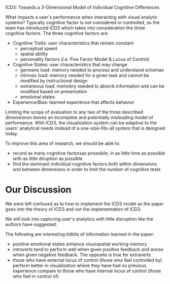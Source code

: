ICD3: Towards a 3-Dimensional Model of Individual Cognitive Differences

What impacts a user's performance when interacting with visual analytic 
systems? Typically cognitive factor is not considered or controlled, so 
the team has introduced ICD3 which takes into consideration the three 
cognitive factors. The three cognitive factors are: 

* Cognitive Traits: user characteristics that remain constant
  * perceptual speed
  * spatial ability
  * personality factors (i.e. Five Factor Model & Locus of Control)
* Cognitive States: user characteristics that may change
  * germane load: memory needed to process and understand schemas
  * intrinsic load: memory needed for a given task and 
    cannot be modified by instructional design
  * extraneous load: memokry needed to absorb information and 
    can be modified based on presentation
  * emotional states
* Experience/Bias: learned experience that affects behavior

Limiting the scope of evaluation to any two of the three described
dimensionsn leaves an incomplete and potentially misleading model of 
performance. With ICD3, the visualization system can be adaptive to
the users' analytical needs instead of a one-size-fits-all system 
that is designed today. 

To improve this area of research, we should be able to:

* record as many cognitive factorsas posssible, in as little time as 
  possible with as little diruption as possible
* find the dominant individual cognitive factors both within dimensions
  and between dimensions in order to limit the number of cognitive tests

# Our Discussion

We were left confused as to how to implement the ICD3 model as the paper
goes into the theory of ICD3 and not the implementation of ICD3. 

We will look into capturing user's analytics with little disruption like
the authors have suggested. 

The following are interesting tidbits of information learned in the paper:

* positive emotional states enhance visuospatial working memory
* introverts tend to perform well when given positive feedback and worse
  when given negative feedback. The opposite is true for extraverts
* those who have external locus of control (those who feel controlled by)
  perform better in visualization where they have had no previous experience
  compare to those who have internal locus of control (those who feel in 
  control of)